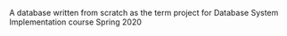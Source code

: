 A database written from scratch as the term project for Database System Implementation course Spring 2020
